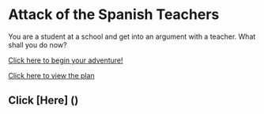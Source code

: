 # Attack of the Spanish Teachers

You are a student at a school and get into an argument with a teacher. What shall you do now?

[Click here to begin your adventure!](../attack.md)

[Click here to view the plan](../attack.md)

## Click [Here] ()